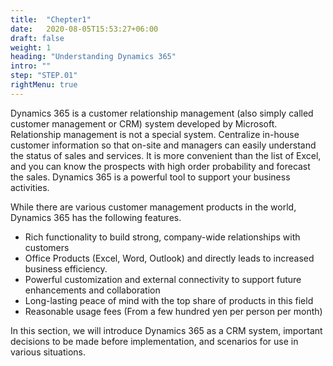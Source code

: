 ```yaml
---
title:  "Chepter1"
date:   2020-08-05T15:53:27+06:00
draft: false
weight: 1
heading: "Understanding Dynamics 365"
intro: ""
step: "STEP.01"
rightMenu: true
---
```

Dynamics 365 is a customer relationship management (also simply called customer management or CRM) system developed by Microsoft. Relationship management is not a special system. Centralize in-house customer information so that on-site and managers can easily understand the status of sales and services. It is more convenient than the list of Excel, and you can know the prospects with high order probability and forecast the sales. Dynamics 365 is a powerful tool to support your business activities.

While there are various customer management products in the world, Dynamics 365 has the following features.

* Rich functionality to build strong, company-wide relationships with customers
* Office Products (Excel, Word, Outlook) and directly leads to increased business efficiency.
* Powerful customization and external connectivity to support future enhancements and collaboration
* Long-lasting peace of mind with the top share of products in this field
* Reasonable usage fees (From a few hundred yen per person per month)

In this section, we will introduce Dynamics 365 as a CRM system, important decisions to be made before implementation, and scenarios for use in various situations.